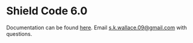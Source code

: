 # Shield Code 6.0
Documentation can be found [here](https://317lab.github.io/shield_code-6.0/index.html). Email s.k.wallace.09@gmail.com with questions.
